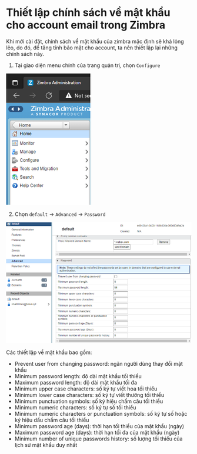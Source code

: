 # Thiết lập chính sách về mật khẩu cho account email trong Zimbra

Khi mới cài đặt, chính sách về mật khẩu của zimbra mặc định sẽ khá lỏng lẻo, do đó, để tăng tính bảo mật cho account, ta nên thiết lập lại những chính sách này.

1. Tại giao diện menu chính của trang quản trị, chọn ```Configure```

![](./images/zimbra_main_menu.png)

2. Chọn ```default``` -> ```Advanced``` -> ```Password```

![](./images/zimbra_password_policy.png)

Các thiết lập về mật khẩu bao gồm:
- Prevent user from changing password: ngăn người dùng thay đổi mật khẩu
- Minimum password length: độ dài mật khẩu tối thiểu
- Maximum password length: độ dài mật khẩu tối đa
- Minimum upper case characters: số ký tự viết hoa tối thiểu
- Minimum lower case characters: số ký tự viết thường tối thiểu
- Minimum punctuation symbols: số ký hiệu chấm câu tối thiểu
- Minimum numeric characters: số ký tự số tối thiểu
- Minimum numeric characters or punctuation symbols: số ký tự số hoặc ký hiệu dấu chấm câu tối thiểu
- Minimum password age (days): thời hạn tối thiểu của mật khẩu (ngày)
- Maximum password age (days): thời hạn tối đa của mật khẩu (ngày)
- Minimum number of unique passwords history: số lượng tối thiểu của lịch sử mật khẩu duy nhất


